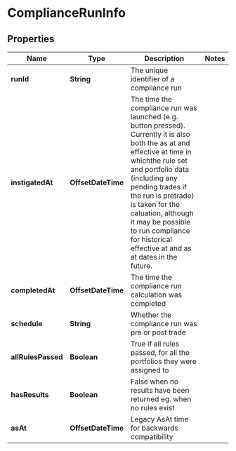 

# ComplianceRunInfo


## Properties

Name | Type | Description | Notes
------------ | ------------- | ------------- | -------------
**runId** | **String** | The unique identifier of a compliance run | 
**instigatedAt** | **OffsetDateTime** | The time the compliance run was launched (e.g. button pressed). Currently it is also both the as at and effective at time in whichthe rule set and portfolio data (including any pending trades if the run is pretrade) is taken for the caluation, although it may be possible to run compliance for historical effective at and as at dates in the future. | 
**completedAt** | **OffsetDateTime** | The time the compliance run calculation was completed | 
**schedule** | **String** | Whether the compliance run was pre or post trade | 
**allRulesPassed** | **Boolean** | True if all rules passed, for all the portfolios they were assigned to | 
**hasResults** | **Boolean** | False when no results have been returned eg. when no rules exist | 
**asAt** | **OffsetDateTime** | Legacy AsAt time for backwards compatibility | 



